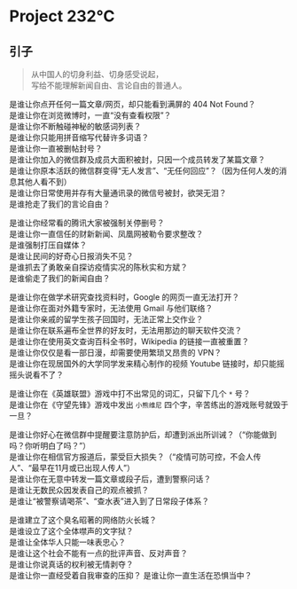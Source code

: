 # Project 232°C

## 引子

> 从中国人的切身利益、切身感受说起，  
> 写给不能理解新闻自由、言论自由的普通人。

是谁让你点开任何一篇文章/网页，却只能看到满屏的 404 Not Found？  
是谁让你在浏览微博时，一直“没有查看权限”？  
是谁让你不断触碰神秘的敏感词列表？  
是谁让你只能用拼音缩写代替许多词语？  
是谁让你一直被删帖封号？  
是谁让你加入的微信群及成员大面积被封，只因一个成员转发了某篇文章？  
是谁让你原本活跃的微信群变得“无人发言”、“无任何回应”？（因为任何人发的消息其他人看不到）  
是谁让你日常使用并存有大量通讯录的微信号被封，欲哭无泪？  
是谁抢走了我们的言论自由？  

是谁让你经常看的腾讯大家被强制关停删号？  
是谁让你一直信任的财新新闻、凤凰网被勒令要求整改？  
是谁强制打压自媒体？  
是谁让民间的好奇心日报消失不见？  
是谁抓去了勇敢亲自探访疫情实况的陈秋实和方斌？  
是谁偷走了我们的新闻自由？  

是谁让你在做学术研究查找资料时，Google 的网页一直无法打开？  
是谁让你在面对外籍专家时，无法使用 Gmail 与他们联络？  
是谁让你亲戚的留学生孩子回国时，无法正常上交作业？  
是谁让你在联系遍布全世界的好友时，无法用那边的聊天软件交流？  
是谁让你在使用英文查询百科全书时，Wikipedia 的链接一直被重置？  
是谁让你仅仅是看一部日漫，却需要使用繁琐又昂贵的 VPN？  
是谁让你在现居国外的大学同学发来精心制作的视频 Youtube 链接时，却只能摇摇头说看不了？  

是谁让你在《英雄联盟》游戏中打不出常见的词汇，只留下几个 `*` 号？  
是谁让你在《守望先锋》游戏中发出 `小熊维尼` 四个字，辛苦练出的游戏账号就毁于一旦？  

是谁让你好心在微信群中提醒要注意防护后，却遭到派出所训诫？（“你能做到吗？你听明白了吗？”）  
是谁让你在相信官方报道后，蒙受巨大损失？（“疫情可防可控，不会人传人”、“最早在11月或已出现人传人”）  
是谁让你在无意中转发一篇文章或段子后，遭到警察问话？  
是谁让无数民众因发表自己的观点被抓？  
是谁让“被警察请喝茶”、“查水表”进入到了日常段子体系？  

是谁建立了这个臭名昭著的网络防火长城？  
是谁设立了这个全体噤声的文字狱？  
是谁让全体华人只能一味表忠心？  
是谁让这个社会不能有一点的批评声音、反对声音？  
是谁让你说真话的权利被无情剥夺？  
是谁让你一直经受着自我审查的压抑？
是谁让你一直生活在恐惧当中？  
